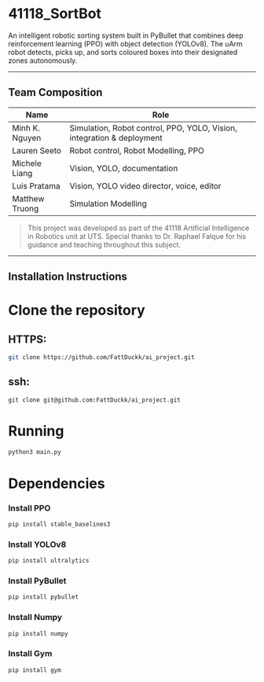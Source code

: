 # 41118_SortBot

An intelligent robotic sorting system built in PyBullet that combines deep reinforcement learning (PPO) with object detection (YOLOv8). The uArm robot detects, picks up, and sorts coloured boxes into their designated zones autonomously.

---

## Team Composition

| Name         | Role                     |
|--------------|--------------------------|
| Minh K. Nguyen  | Simulation, Robot control, PPO, YOLO, Vision, integration & deployment |
| Lauren Seeto | Robot control, Robot Modelling, PPO             |
| Michele Liang | Vision, YOLO, documentation            |
|Luis Pratama| Vision, YOLO video director, voice, editor|
|Matthew Truong| Simulation Modelling|

> This project was developed as part of the 41118 Artificial Intelligence in Robotics unit at UTS.
> Special thanks to Dr. Raphael Falque for his guidance and teaching throughout this subject.
---

## Installation Instructions


# Clone the repository
## HTTPS:
```bash
git clone https://github.com/FattDuckk/ai_project.git
```
## ssh:
```
git clone git@github.com:FattDuckk/ai_project.git
```

# Running
```bash
python3 main.py
```


# Dependencies
### Install PPO 
```bash
pip install stable_baselines3
```

### Install YOLOv8 
```bash
pip install ultralytics
```

### Install PyBullet 
```bash
pip install pybullet
```

### Install Numpy
```bash
pip install numpy
```

### Install Gym
```bash
pip install gym
```
